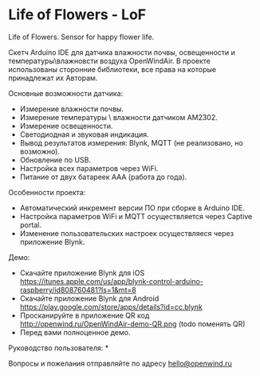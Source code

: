 # Life of Flowers - LoF
Life of Flowers. Sensor for happy flower life.

Скетч Arduino IDE для датчика влажности почвы, освещенности и температуры\влажновсти воздуха OpenWindAir.
В проекте использованы сторонние библиотеки, все права на которые принадлежат их Авторам.

Основные возможности датчика: 
* Измерение влажности почвы.
* Измерение температуры \ влажности датчиком AM2302.
* Измерение освещенности.
* Светодиодная и звуковая индикация.
* Вывод результатов измерения: Blynk, MQTT (не реализовано, но возможно).
* Обновление по USB.
* Настройка всех параметров через WiFi.
* Питание от двух батареек ААА (работа до года).

Особенности проекта:
* Автоматический инкремент версии ПО при сборке в Arduino IDE.
* Настройка параметров WiFi и MQTT осуществляется через Сaptive portal.
* Изменение пользовательских настроек осуществляеся через приложение Blynk.

Демо:
* Скачайте приложение Blynk для iOS https://itunes.apple.com/us/app/blynk-control-arduino-raspberry/id808760481?ls=1&mt=8
* Скачайте приложение Blynk для Android	https://play.google.com/store/apps/details?id=cc.blynk
* Просканируйте в приложение QR код http://openwind.ru/OpenWindAir-demo-QR.png (todo поменять QR)
* Перед вами полноценное демо.

Руководство пользователя:
* 

Вопросы и пожелания отправляйте по адресу hello@openwind.ru



